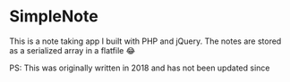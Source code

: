 # SimpleNote

This is a note taking app I built with PHP and jQuery. 
The notes are stored as a serialized array in a flatfile 😂

PS: This was originally written in 2018 and has not been updated since
